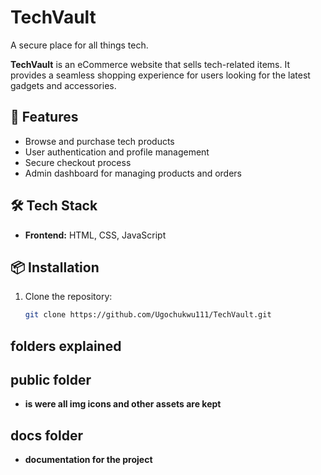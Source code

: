 # TechVault
 A secure place for all things tech.

**TechVault** is an eCommerce website that sells tech-related items. It provides a seamless shopping experience for users looking for the latest gadgets and accessories.

## 🚀 Features
- Browse and purchase tech products
- User authentication and profile management
- Secure checkout process
- Admin dashboard for managing products and orders

## 🛠 Tech Stack
- **Frontend:** HTML, CSS, JavaScript 
<!-- - **Backend:** Node.js, Express (if full-stack) -->
<!-- - **Database:** MongoDB / Firebase (if applicable) -->

## 📦 Installation
1. Clone the repository:
   ```sh
   git clone https://github.com/Ugochukwu111/TechVault.git


## folders explained

## public  folder
-  **is were all img icons and other assets are kept**

## docs  folder
-  **documentation for the project**

